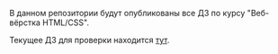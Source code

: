 В данном репозитории будут опубликованы все ДЗ по курсу "Веб-вёрстка HTML/CSS".

Текущее ДЗ для проверки находится [тут](./hw2/).
